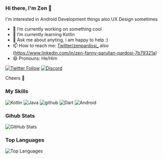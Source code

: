 ### Hi there, I'm Zen 👋

I'm interested in Android Development things also UX Design sometimes

- 🔭 I’m currently working on something cool
- 🌱 I’m currently learning Kotlin
- 💬 Ask me about anyting, i am happy to help :)
- 📫 How to reach me: [Twitter/zenpardosi_](https://twitter.com/zenpardosi_) also (https://www.linkedin.com/in/zen-fanny-parulian-pardosi-7b79321a)
- 😄 Pronouns: He/Him

[![Twitter Follow](https://img.shields.io/twitter/follow/zenpardosi_?label=Follow&style=social)](https://twitter.com/zenpardosi)
[![Discord](https://img.shields.io/discord/574799330406432769.svg?label=&logo=discord&logoColor=ffffff&color=7389D8&labelColor=6A7EC2)](https://discord.gg/KV2G8B3)

Cheers :beers:

### My Skills

<p>
  <img alt="Kotlin" src="https://img.shields.io/badge/-Kotlin-347AB4?style=flat-square&logo=kotlin&logoColor=white" />
   <img alt="Java" src="https://img.shields.io/badge/-java-347AB4?style=flat-square&logo=java&logoColor=white" />
  <img alt="github" src="https://img.shields.io/badge/-Github-F05032?style=flat-square&logo=github&logoColor=white" />
  <img alt="Dart" src="https://img.shields.io/badge/-Dart-46a2f1?style=flat-square&logo=dart&logoColor=white" />
  <img alt="Android" src="https://img.shields.io/badge/-Android-AAC148?style=flat-square&logo=android&logoColor=white" />
</p>


### Gihub Stats
<p><img src="https://github-readme-stats.vercel.app/api?username=zenpardosi&amp;show_icons=true&amp;count_private=true&amp;theme=cobalt" alt="GitHub Stats"></p>

### Top Languages
<p><img src="https://github-readme-stats.vercel.app/api/top-langs/?username=zenpardosi&amp;layout=compact" alt="Top Languages"></p>
